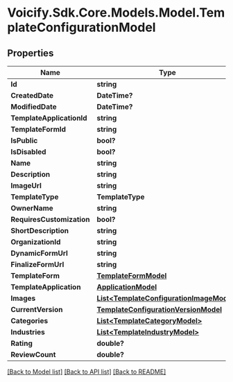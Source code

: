 # Voicify.Sdk.Core.Models.Model.TemplateConfigurationModel
## Properties

Name | Type | Description | Notes
------------ | ------------- | ------------- | -------------
**Id** | **string** |  | [optional] 
**CreatedDate** | **DateTime?** |  | [optional] 
**ModifiedDate** | **DateTime?** |  | [optional] 
**TemplateApplicationId** | **string** |  | [optional] 
**TemplateFormId** | **string** |  | [optional] 
**IsPublic** | **bool?** |  | [optional] 
**IsDisabled** | **bool?** |  | [optional] 
**Name** | **string** |  | 
**Description** | **string** |  | 
**ImageUrl** | **string** |  | [optional] 
**TemplateType** | **TemplateType** |  | [optional] 
**OwnerName** | **string** |  | [optional] 
**RequiresCustomization** | **bool?** |  | [optional] 
**ShortDescription** | **string** |  | [optional] 
**OrganizationId** | **string** |  | 
**DynamicFormUrl** | **string** |  | [optional] 
**FinalizeFormUrl** | **string** |  | [optional] 
**TemplateForm** | [**TemplateFormModel**](TemplateFormModel.md) |  | [optional] 
**TemplateApplication** | [**ApplicationModel**](ApplicationModel.md) |  | [optional] 
**Images** | [**List&lt;TemplateConfigurationImageModel&gt;**](TemplateConfigurationImageModel.md) |  | [optional] 
**CurrentVersion** | [**TemplateConfigurationVersionModel**](TemplateConfigurationVersionModel.md) |  | 
**Categories** | [**List&lt;TemplateCategoryModel&gt;**](TemplateCategoryModel.md) |  | [optional] 
**Industries** | [**List&lt;TemplateIndustryModel&gt;**](TemplateIndustryModel.md) |  | [optional] 
**Rating** | **double?** |  | [optional] 
**ReviewCount** | **double?** |  | [optional] 

[[Back to Model list]](../README.md#documentation-for-models) [[Back to API list]](../README.md#documentation-for-api-endpoints) [[Back to README]](../README.md)

